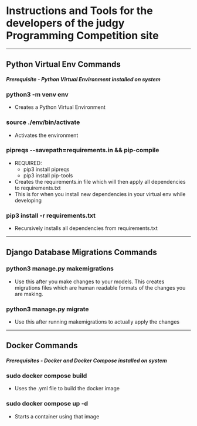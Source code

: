# Instructions and Tools for the developers of the judgy Programming Competition site

---

## Python Virtual Env Commands
#### *Prerequisite - Python Virtual Environment installed on system*

### python3 -m venv env
- Creates a Python Virtual Environment

### source ./env/bin/activate
- Activates the environment

### pipreqs --savepath=requirements.in && pip-compile
- REQUIRED:
  - pip3 install pipreqs
  - pip3 install pip-tools
- Creates the requirements.in file which will then apply all dependencies to requirements.txt
- This is for when you install new dependencies in your virtual env while developing 

### pip3 install -r requirements.txt
- Recursively installs all dependencies from requirements.txt

---

## Django Database Migrations Commands

### python3 manage.py makemigrations
- Use this after you make changes to your models. This creates migrations files which are human readable formats of the changes you are making.

### python3 manage.py migrate
- Use this after running makemigrations to actually apply the changes

---

## Docker Commands
#### *Prerequisites - Docker and Docker Compose installed on system*

### sudo docker compose build
- Uses the .yml file to build the docker image

### sudo docker compose up -d 
- Starts a container using that image



